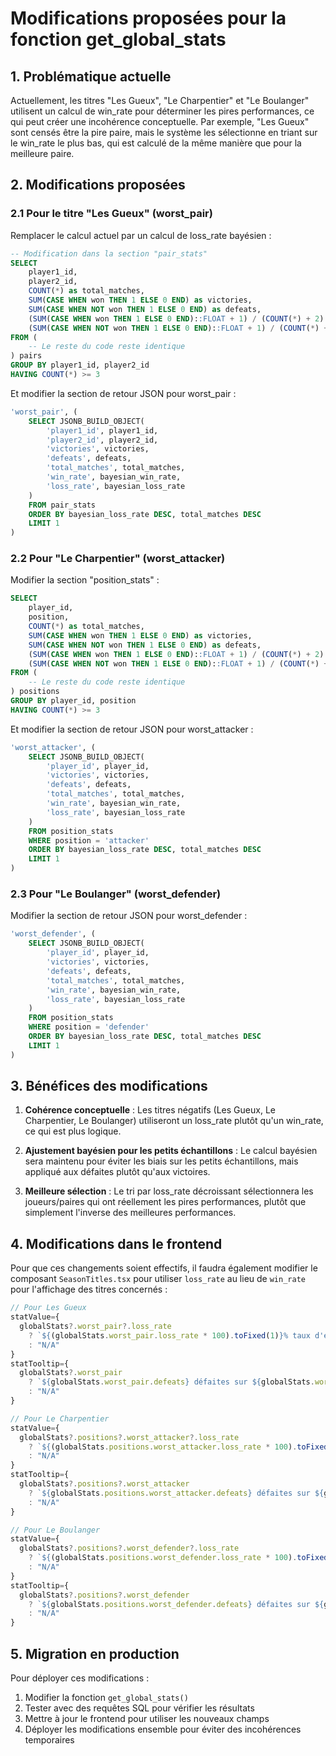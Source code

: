 # Modifications proposées pour la fonction get_global_stats

## 1. Problématique actuelle

Actuellement, les titres "Les Gueux", "Le Charpentier" et "Le Boulanger" utilisent un calcul de win_rate pour déterminer les pires performances, ce qui peut créer une incohérence conceptuelle. Par exemple, "Les Gueux" sont censés être la pire paire, mais le système les sélectionne en triant sur le win_rate le plus bas, qui est calculé de la même manière que pour la meilleure paire.

## 2. Modifications proposées

### 2.1 Pour le titre "Les Gueux" (worst_pair)

Remplacer le calcul actuel par un calcul de loss_rate bayésien :

```sql
-- Modification dans la section "pair_stats"
SELECT 
    player1_id,
    player2_id,
    COUNT(*) as total_matches,
    SUM(CASE WHEN won THEN 1 ELSE 0 END) as victories,
    SUM(CASE WHEN NOT won THEN 1 ELSE 0 END) as defeats,
    (SUM(CASE WHEN won THEN 1 ELSE 0 END)::FLOAT + 1) / (COUNT(*) + 2) as bayesian_win_rate,
    (SUM(CASE WHEN NOT won THEN 1 ELSE 0 END)::FLOAT + 1) / (COUNT(*) + 2) as bayesian_loss_rate
FROM (
    -- Le reste du code reste identique
) pairs
GROUP BY player1_id, player2_id
HAVING COUNT(*) >= 3
```

Et modifier la section de retour JSON pour worst_pair :

```sql
'worst_pair', (
    SELECT JSONB_BUILD_OBJECT(
        'player1_id', player1_id,
        'player2_id', player2_id,
        'victories', victories,
        'defeats', defeats,
        'total_matches', total_matches,
        'win_rate', bayesian_win_rate,
        'loss_rate', bayesian_loss_rate
    )
    FROM pair_stats
    ORDER BY bayesian_loss_rate DESC, total_matches DESC
    LIMIT 1
)
```

### 2.2 Pour "Le Charpentier" (worst_attacker)

Modifier la section "position_stats" :

```sql
SELECT 
    player_id,
    position,
    COUNT(*) as total_matches,
    SUM(CASE WHEN won THEN 1 ELSE 0 END) as victories,
    SUM(CASE WHEN NOT won THEN 1 ELSE 0 END) as defeats,
    (SUM(CASE WHEN won THEN 1 ELSE 0 END)::FLOAT + 1) / (COUNT(*) + 2) as bayesian_win_rate,
    (SUM(CASE WHEN NOT won THEN 1 ELSE 0 END)::FLOAT + 1) / (COUNT(*) + 2) as bayesian_loss_rate
FROM (
    -- Le reste du code reste identique
) positions
GROUP BY player_id, position
HAVING COUNT(*) >= 3
```

Et modifier la section de retour JSON pour worst_attacker :

```sql
'worst_attacker', (
    SELECT JSONB_BUILD_OBJECT(
        'player_id', player_id,
        'victories', victories,
        'defeats', defeats,
        'total_matches', total_matches,
        'win_rate', bayesian_win_rate,
        'loss_rate', bayesian_loss_rate
    )
    FROM position_stats
    WHERE position = 'attacker'
    ORDER BY bayesian_loss_rate DESC, total_matches DESC
    LIMIT 1
)
```

### 2.3 Pour "Le Boulanger" (worst_defender)

Modifier la section de retour JSON pour worst_defender :

```sql
'worst_defender', (
    SELECT JSONB_BUILD_OBJECT(
        'player_id', player_id,
        'victories', victories,
        'defeats', defeats,
        'total_matches', total_matches,
        'win_rate', bayesian_win_rate,
        'loss_rate', bayesian_loss_rate
    )
    FROM position_stats
    WHERE position = 'defender'
    ORDER BY bayesian_loss_rate DESC, total_matches DESC
    LIMIT 1
)
```

## 3. Bénéfices des modifications

1. **Cohérence conceptuelle** : Les titres négatifs (Les Gueux, Le Charpentier, Le Boulanger) utiliseront un loss_rate plutôt qu'un win_rate, ce qui est plus logique.

2. **Ajustement bayésien pour les petits échantillons** : Le calcul bayésien sera maintenu pour éviter les biais sur les petits échantillons, mais appliqué aux défaites plutôt qu'aux victoires.

3. **Meilleure sélection** : Le tri par loss_rate décroissant sélectionnera les joueurs/paires qui ont réellement les pires performances, plutôt que simplement l'inverse des meilleures performances.

## 4. Modifications dans le frontend

Pour que ces changements soient effectifs, il faudra également modifier le composant `SeasonTitles.tsx` pour utiliser `loss_rate` au lieu de `win_rate` pour l'affichage des titres concernés :

```typescript
// Pour Les Gueux
statValue={
  globalStats?.worst_pair?.loss_rate
    ? `${(globalStats.worst_pair.loss_rate * 100).toFixed(1)}% taux d'échec`
    : "N/A"
}
statTooltip={
  globalStats?.worst_pair
    ? `${globalStats.worst_pair.defeats} défaites sur ${globalStats.worst_pair.total_matches} matchs`
    : "N/A"
}

// Pour Le Charpentier
statValue={
  globalStats?.positions?.worst_attacker?.loss_rate
    ? `${(globalStats.positions.worst_attacker.loss_rate * 100).toFixed(1)}% taux d'échec`
    : "N/A"
}
statTooltip={
  globalStats?.positions?.worst_attacker
    ? `${globalStats.positions.worst_attacker.defeats} défaites sur ${globalStats.positions.worst_attacker.total_matches} matchs`
    : "N/A"
}

// Pour Le Boulanger
statValue={
  globalStats?.positions?.worst_defender?.loss_rate
    ? `${(globalStats.positions.worst_defender.loss_rate * 100).toFixed(1)}% taux d'échec`
    : "N/A"
}
statTooltip={
  globalStats?.positions?.worst_defender
    ? `${globalStats.positions.worst_defender.defeats} défaites sur ${globalStats.positions.worst_defender.total_matches} matchs`
    : "N/A"
}
```

## 5. Migration en production

Pour déployer ces modifications :

1. Modifier la fonction `get_global_stats()`
2. Tester avec des requêtes SQL pour vérifier les résultats
3. Mettre à jour le frontend pour utiliser les nouveaux champs
4. Déployer les modifications ensemble pour éviter des incohérences temporaires 